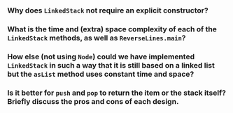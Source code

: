 ### Why does `LinkedStack` not require an explicit constructor?



### What is the time and (extra) space complexity of each of the `LinkedStack` methods, as well as `ReverseLines.main`?



### How else (not using `Node`) could we have implemented `LinkedStack` in such a way that it is still based on a linked list but the `asList` method uses constant time and space?



### Is it better for `push` and `pop` to return the item or the stack itself?  Briefly discuss the pros and cons of each design.

